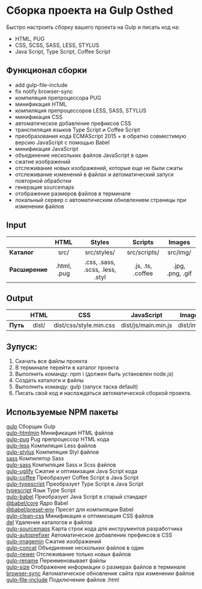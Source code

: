 # Сборка проекта на Gulp Osthed
Быстро настроить сборку вашего проекта на Gulp и писать код на:
- HTML, PUG
- CSS, SCSS, SASS, LESS, STYLUS
- Java Script, Type Script, Coffee Script

## Функционал сборки
- add gulp-file-include
- fix notify browser-sync
- компиляция препроцессора PUG
- минификация HTML
- компиляция препроцессоров LESS, SASS, STYLUS
- минификация CSS
- автоматическое добавление префиксов CSS
- транспиляция языков Type Script и Coffee Script
- преобразования кода ECMAScript 2015 + в обратно совместимую версию JavaScript с помощью Babel
- минификация JavaScript
- объединение нескольких файлов JavaScript в один
- сжатие изображений
- отслеживание новых изображений, которые еще не были сжаты
- отслеживание изменений в файлах и автоматический запуск повторной обработки
- генерация sourcemaps
- отображение размеров файлов в терминале
- локальный сервер с автоматическим обновлением страницы при изменении файлов

## Input
|| HTML | Styles | Scripts | Images |
|:---|:------:|:-----:|:----:|:-----:|
| **Каталог** | src/ | src/styles/ | src/scripts/ | src/img/ |
| **Расширение** | .html, .pug | .css, .sass, .scss, .less, .styl | .js, .ts, .coffee | .jpg, .png, .gif |

## Output
|| HTML | CSS | JavaScript | Images |
|:---|:------:|:-----:|:----:|:-----:|
| **Путь** | dist/ | dist/css/style.min.css | dist/js/main.min.js | dist/img/ |

## Зупуск:  
1. Скачать все файлы проекта  
2. В терминале перейти в каталог проекта  
3. Выполнить команду: npm i (должен быть установлен node.js)  
4. Создать каталоги и файлы
5. Выполнить команду: gulp (запуск таска default)  
6. Писать свой код и наслаждаться автоматической сборкой проекта. 

## Используемые NPM пакеты
[gulp](https://www.npmjs.com/package/gulp) Сборщик Gulp  
[gulp-htmlmin](https://www.npmjs.com/package/gulp-htmlmin) Минификация HTML файлов  
[gulp-pug](https://www.npmjs.com/package/gulp-pug) Pug препроцессор HTML кода  
[gulp-less](https://www.npmjs.com/package/gulp-less) Компиляция Less файлов   
[gulp-stylus](https://www.npmjs.com/package/gulp-stylus) Компиляция Styl файлов  
[sass](https://www.npmjs.com/package/sass) Компилятор Sass  
[gulp-sass](https://www.npmjs.com/package/gulp-sass) Компиляция Sass и Scss файлов  
[gulp-uglify](https://www.npmjs.com/package/gulp-uglify) Сжатие и оптимизация Java Script кода  
[gulp-coffee](https://www.npmjs.com/package/gulp-coffee) Преобразует Coffee Script в Java Script  
[gulp-typescript](https://www.npmjs.com/package/gulp-typescript) Преобразует Type Script в Java Script  
[typescript](https://www.npmjs.com/package/typescript) Язык Type Script  
[gulp-babel](https://www.npmjs.com/package/gulp-babel) Преобразует Java Script в старый стандарт  
[@babel/core](https://www.npmjs.com/package/@babel/core) Ядро Babel  
[@babel/preset-env](https://www.npmjs.com/package/@babel/preset-env) Пресет для компиляции Babel  
[gulp-clean-css](https://www.npmjs.com/package/gulp-clean-css) Минификация и оптимизация CSS файлов   
[del](https://www.npmjs.com/package/del) Удаление каталогов и файлов  
[gulp-sourcemaps](https://www.npmjs.com/package/gulp-sourcemaps) Карта строк кода для инструментов  разработчика   
[gulp-autoprefixer](https://www.npmjs.com/package/gulp-autoprefixer) Автоматическое добавление префиксов в CSS   
[gulp-imagemin](https://www.npmjs.com/package/gulp-imagemin) Сжатие изображений   
[gulp-concat](https://www.npmjs.com/package/gulp-concat) Объединение нескольких файлов в один  
[gulp-newer](https://www.npmjs.com/package/gulp-newer) Отслеживание только новых файлов  
[gulp-rename](https://www.npmjs.com/package/gulp-rename) Переименовывает файлы    
[gulp-size](https://www.npmjs.com/package/gulp-size) Отображение информации о размерах файлов в терминале  
[browser-sync](https://browsersync.io/docs/gulp) Автоматическое обновление сайта при изменении файлов
[gulp-file-include](https://www.npmjs.com/package/gulp-file-include) Подключение файлов .html